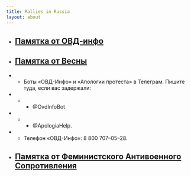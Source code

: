 ```yaml
---
title: Rallies in Russia
layout: about
---
```

* ## [Памятка от ОВД-инфо](https://ovd.legal/instruction/police)
* ## [Памятка от Весны](https://telegra.ph/Pamyatka-protestuyushchego-03-06)
* * Боты «ОВД-Инфо» и «Апологии протеста» в Телеграм. Пишите туда, если вас задержали:
* * * @OvdInfoBot
* * * @ApologiaHelp.
* * Телефон «ОВД-Инфо»: 8 800 707–05–28.
* ## [Памятка от Феминистского Антивоенного Сопротивления](https://t.me/femagainstwar/5048)
